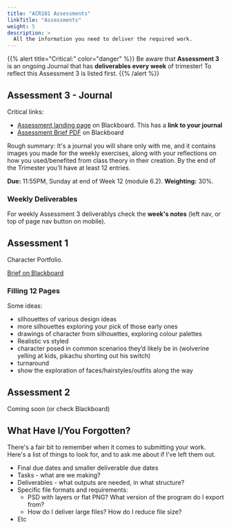 ```yaml
---
title: "ACR101 Assessments"
linkTitle: "Assessments"
weight: 5
description: >
  All the information you need to deliver the required work.
---
```


{{% alert title="Critical:" color="danger" %}}
Be aware that **Assessment 3** is an ongoing Journal that has **deliverables every week** of trimester! To reflect this Assessment 3 is listed first.
{{% /alert %}}

## Assessment 3 - Journal

Critical links:

- [Assessment landing page](https://laureate-au.blackboard.com/webapps/blackboard/content/listContentEditable.jsp?content_id=_8570122_1&course_id=_83802_1&mode=reset) on Blackboard. This has a **link to your journal**
- [Assessment Brief PDF](https://laureate-au.blackboard.com/bbcswebdav/pid-8570148-dt-content-rid-35711014_1/xid-35711014_1) on Blackboard

Rough summary: It's a journal you will share only with me, and it contains images you made for the weekly exercises, along with your reflections on how you used/benefited from class theory in their creation. By the end of the Trimester you'll have at least 12 entries.

**Due:** 11:55PM, Sunday at end of Week 12 (module 6.2). 
**Weighting:** 30%.

### Weekly Deliverables

For weekly Assessment 3 deliverablys check the **week's notes** (left nav, or top of page nav button on mobile).

## Assessment 1

Character Portfolio.

[Brief on Blackboard](https://learn-ap-southeast-2-prod-fleet01-xythos.s3-ap-southeast-2.amazonaws.com/5c07149a959f5/15620432?response-content-disposition=inline%3B%20filename%2A%3DUTF-8%27%27ACR101%2520Assessment%25201.2019113.pdf&response-content-type=application%2Fpdf&X-Amz-Algorithm=AWS4-HMAC-SHA256&X-Amz-Date=20200317T031337Z&X-Amz-SignedHeaders=host&X-Amz-Expires=21600&X-Amz-Credential=AKIAIW5OVFIUOTV36DNA%2F20200317%2Fap-southeast-2%2Fs3%2Faws4_request&X-Amz-Signature=c5aaccaf0afc2a3bd67edab1aae8b46fd04f124aef5e70a995bd6001318eb738)



### Filling 12 Pages

Some ideas:
* silhouettes of various design ideas
* more silhouettes exploring your pick of those early ones
* drawings of character from silhouettes, exploring colour palettes
* Realistic vs styled
* character posed in common scenarios they’d likely be in (wolverine yelling at kids, pikachu shorting out his switch)
* turnaround
* show the exploration of faces/hairstyles/outfits along the way

## Assessment 2

Coming soon (or check Blackboard)

## What Have I/You Forgotten?

There's a fair bit to remember when it comes to submitting your work. Here's a list of things to look for, and to ask me about if I've left them out.
  * Final due dates and smaller deliverable due dates
  * Tasks - what are we making?
  * Deliverables - what outputs are needed, in what structure?
  * Specific file formats and requirements:
    * PSD with layers or flat PNG? What version of the program do I export from? 
    * How do I deliver large files? How do I reduce file size?
  * Etc




